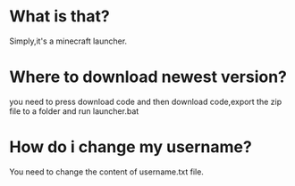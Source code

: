 # What is that?
Simply,it's a minecraft launcher.
# Where to download newest version?
you need to press download code and then download code,export the zip file to a folder and run launcher.bat
# How do i change my username?
You need to change the content of username.txt file.

